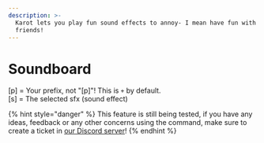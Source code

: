```yaml
---
description: >-
  Karot lets you play fun sound effects to annoy- I mean have fun with your
  friends!
---
```


# Soundboard

\[p\] = Your prefix, not "\[p\]"! This is `+` by default.  
\[s\] = The selected sfx \(sound effect\)

{% hint style="danger" %}
This feature is still being tested, if you have any ideas, feedback or any other concerns using the command, make sure to create a ticket in [our Discord server](https://discord.gg/uBAPdmP9bE)!
{% endhint %}



